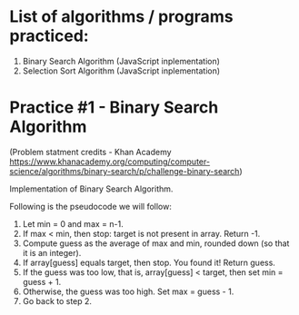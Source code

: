 # List of algorithms / programs practiced:

1. Binary Search Algorithm (JavaScript inplementation)
2. Selection Sort Algorithm (JavaScript inplementation)



# Practice #1 - Binary Search Algorithm
(Problem statment credits - Khan Academy https://www.khanacademy.org/computing/computer-science/algorithms/binary-search/p/challenge-binary-search)

Implementation of Binary Search Algorithm.

Following is the pseudocode we will follow:

1. Let min = 0 and max = n-1.
2. If max < min, then stop: target is not present in array. Return -1.
3. Compute guess as the average of max and min, rounded down (so that it is an integer).
4. If array[guess] equals target, then stop. You found it! Return guess.
5. If the guess was too low, that is, array[guess] < target, then set min = guess + 1.
6. Otherwise, the guess was too high. Set max = guess - 1.
7. Go back to step 2.
